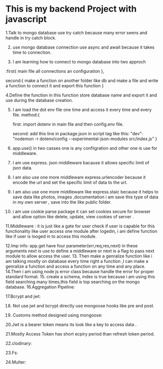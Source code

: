 <h1>This is my backend Project with javascript</h1>

1.Talk to mongo database use try catch  because many error seens and handle in try catch block.

2. use mongo database connection use async and await because it takes time to connection.

3. I am learning how to connect to mongo database into two approch 

:first{
    main file all connections an configuration
},

 second:{
    make  a function on another folder like db and make a file and write a function to connect it and export this function
}

4.Define the function in this function store database name  and export it and use during the database creation.

5. I am load the dot env file one time and access it every time and every file. method:{

    first:
    import dotenv in main file and then config.env file.
    
    second: add this line in package.json in script tag like this:
    "dev": "nodemon -r dotenv/config --experimental-json-modules src/index.js"
}

6. app.use() in two casses one is any confiigration and other one   is use for middleware.

7. I am use express. json middleware bacause it allows specific limit of json data.

8. I am also use one more middleware 
express.urlencoder because it encode the url and set the specific limit of data to the url.

9. I am also use one more middleware like express.staic because it helps to save data like photos, images ,documentation i am  save this type of data in my own server , save into the like public folder.

10. i am use cookie parse package it can set cookies secure for browser and allow option like delete, update, view cookies of server .

11.Middleware :
     it is just like a gate for user check if user is capable for this functionality like user access one module after logedin, i am define function like if user is looged in to access this module.

12.Imp info:
app.get have four parameter(err,req,res,next)
in these arguments next is use to define a middleware or next is a flag to pass next module to allow access the user.
13. Then make a genralize function like i am talking mostly on database every time right a function ,I can make a genralize a function and access a function on any time and any place.
14.Then i am using node js error class because handle the error for proper standard format.
15. create a schema, index is true because i am using this field searching many times,this field is top searching on the mongo database.
16.Aggregation Pipeline:


17.Bcrypt and jwt:


18. Not use jwt and bcrypt directly use mongoose hooks like pre and post.

19. Customs method designed using mongoose:


20.Jwt is a bearer token means its look like a key to access data .

21.Mostly Access Token has short ecpiry period than refresh token period.


22.clodinary:


23.Fs:


24.Multer: